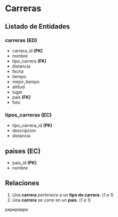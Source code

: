 # Carreras

## Listado de Entidades

### carreras **(ED)**

- carrera_id **(PK)**
- nombre 
- tipo_carrera **(FK)**
- distancia
- fecha
- tiempo
- mejor_tiempo
- altitud
- lugar
- pais **(FK)**
- foto

### tipos_carreras **(EC)**

- tipo_carrera_id **(PK)**
- descripcion
- distancia

## paises **(EC)**

- pais_id **(PK)**
- nombre

## Relaciones

1. Una **carrera** _pertenece_ a un **tipo de carrera**. (_1 a 1_)
2. Una **carrera** se _corre_ en un **país**.           (_1 a 1_)

pepepeppe
<!-- 
Falta paso 4. Asginar una nomenclatura adeacuada a las entidades y sus atributos.

# Carreras

## Listado de Entidades

### Carreras

- Id de Carrera **(PK)**
- Nombre 
- Tipo de Carrera **(FK)**
- Distancia
- Fecha
- Tiempo
- Mejor Tiempo
- Altitud
- Lugar
- País **(FK)**
- Foto

### Tipo de Carrera

- Id de tipo de carrera **(PK)**
- Descripción
- Distancia

## Paises

- Id de País **(PK)**
- Nombre -->
